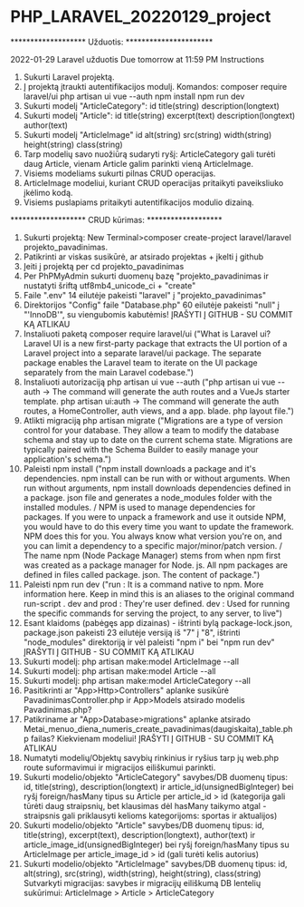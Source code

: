 # PHP_LARAVEL_20220129_project

******************* Užduotis: **********************

2022-01-29 Laravel užduotis
Due tomorrow at 11:59 PM
Instructions
1. Sukurti Laravel projektą.
2. Į projektą įtraukti autentifikacijos modulį. Komandos:
composer require laravel/ui
php artisan ui vue --auth
npm install
npm run dev
3. Sukurti modelį "ArticleCategory":
id
title(string)
description(longtext)
4. Sukurti modelį "Article":
id
title(string)
excerpt(text)
description(longtext)
author(text)
5. Sukurti modelį "ArticleImage"
id
alt(string)
src(string)
width(string)
height(string)
class(string)
6. Tarp modelių savo nuožiūrą sudaryti ryšį: ArticleCategory gali turėti daug Article, vienam Article galim parinkti vieną ArticleImage.
7. Visiems modeliams sukurti pilnas CRUD operacijas.
8. ArticleImage modeliui, kuriant CRUD operacijas pritaikyti paveiksliuko įkėlimo kodą.
9. Visiems puslapiams pritaikyti autentifikacijos modulio dizainą.

******************* CRUD kūrimas: *******************
  
1. Sukurti projektą: New Terminal>composer create-project laravel/laravel projekto_pavadinimas.
2. Patikrinti ar viskas susikūrė, ar atsirado projektas + įkelti į github
3. Įeiti į projektą per cd projekto_pavadinimas
4. Per PhPMyAdmin sukurti duomenų bazę "projekto_pavadinimas ir nustatyti šriftą utf8mb4_unicode_ci + "create"
5. Faile ".env" 14 eilutėje pakeisti "laravel" į "projekto_pavadinimas"
6. Direktorijos "Config" faile "Database.php" 60 eilutėje pakeisti "null" į "'InnoDB'", su viengubomis kabutėmis! ĮRAŠYTI Į GITHUB - SU COMMIT KĄ ATLIKAU
7. Instaliuoti paketą composer require laravel/ui ("What is Laravel ui? Laravel UI is a new first-party package that extracts the UI portion of a Laravel project into a separate laravel/ui package. The separate package enables the Laravel team to iterate on the UI package separately from the main Laravel codebase.")
8. Instaliuoti autorizaciją php artisan ui vue --auth ("php artisan ui vue --auth -> The command will generate the auth routes and a VueJs starter template. php artisan ui:auth -> The command will generate the auth routes, a HomeController, auth views, and a app. blade. php layout file.")
9. Atlikti migraciją php artisan migrate ("Migrations are a type of version control for your database. They allow a team to modify the database schema and stay up to date on the current schema state. Migrations are typically paired with the Schema Builder to easily manage your application's schema.")
10. Paleisti npm install ("npm install downloads a package and it's dependencies. npm install can be run with or without arguments. When run without arguments, npm install downloads dependencies defined in a package. json file and generates a node_modules folder with the installed modules. / NPM is used to manage dependencies for packages. If you were to unpack a framework and use it outside NPM, you would have to do this every time you want to update the framework. NPM does this for you. You always know what version you're on, and you can limit a dependency to a specific major/minor/patch version. / The name npm (Node Package Manager) stems from when npm first was created as a package manager for Node. js. All npm packages are defined in files called package. json. The content of package.")
11. Paleisti npm run dev ("run : It is a command native to npm. More information here. Keep in mind this is an aliases to the original command run-script . dev and prod : They're user defined. dev : Used for running the specific commands for serving the project, to any server, to live")
12. Esant klaidoms (pabėgęs app dizainas) - ištrinti bylą package-lock.json, package.json pakeisti 23 eilutėje versiją iš "7" į "8", ištrinti "node_modules" direktoriją ir vėl paleisti "npm i" bei "npm run dev" ĮRAŠYTI Į GITHUB - SU COMMIT KĄ ATLIKAU
13. Sukurti modelį: php artisan make:model ArticleImage --all
14. Sukurti modelį: php artisan make:model Article --all
15. Sukurti modelį: php artisan make:model ArticleCategory --all
16. Pasitikrinti ar "App>Http>Controllers" aplanke susikūrė PavadinimasController.php ir App>Models atsirado modelis Pavadinimas.php?
17. Patikriname ar "App>Database>migrations" aplanke atsirado Metai_menuo_diena_numeris_create_pavadinimas(daugiskaita)_table.php failas? Kiekvienam modeliui! ĮRAŠYTI Į GITHUB - SU COMMIT KĄ ATLIKAU
18. Numatyti modelių/Objektų savybių rinkinius ir ryšius tarp jų web.php route suformavimui ir migracijos eiliškumui parinkti.
19. Sukurti modelio/objekto "ArticleCategory" savybes/DB duomenų tipus: id, title(string), description(longtext) ir article_id(unsignedBigInteger) bei ryšį foreign/hasMany tipus su Article per article_id > id (kategorija gali tūrėti daug straipsnių, bet klausimas dėl hasMany taikymo atgal - straipsnis gali priklausyti kelioms kategorijoms: sportas ir aktualijos)
20. Sukurti modelio/objekto "Article" savybes/DB duomenų tipus: id, title(string), excerpt(text), description(longtext), author(text) ir article_image_id(unsignedBigInteger) bei ryšį foreign/hasMany tipus su ArticleImage per article_image_id > id (gali turėti kelis autorius)
21. Sukurti modelio/objekto "ArticleImage" savybes/DB duomenų tipus: id, alt(string), src(string), width(string), height(string), class(string) 
Sutvarkyti migracijas: savybes ir migracijų eiliškumą DB lentelių sukūrimui: ArticleImage > Article > ArticleCategory
